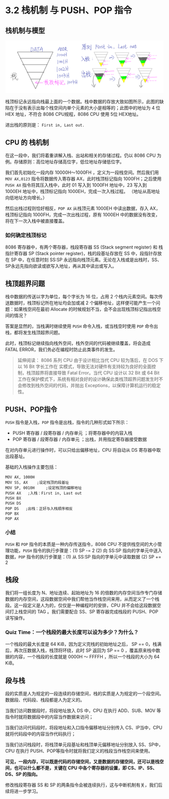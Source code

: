 # 3.2 栈机制 与 PUSH、POP 指令

## 栈机制与模型

![Stack in and out and its concept](../assets/asmcommands/stackinNout.jpg)

栈顶标记永远指向栈最上面的一个数据。栈中数据的存放大致如图所示，此图的缺陷在于没有表示出每个栈空间内单个元素的大小是相等的；此图中的地址为 4 位 HEX 地址，不符合 8086 CPU规程，8086 CPU 使用 5位 HEX地址。

进出栈的原则是： ``` First in, Last out. ```

## CPU 的 栈机制

在这一段中，我们将着重讲解入栈、出站和相关的存储过程。仍以 8086 CPU 为例。存储原则：高位地址存储高位字，低位地址存储低位字。

我们首先初始化一段内存 10000H～1000FH ，定义为一段栈空间。然后我们用 ```MOV AX,0123``` 指令将数据传入寄存器 AX，此时栈顶标记指向 1000FH；之后使用 ``` PUSH AX``` 指令将其压入栈中，此时 01 写入到 1000FH 地址中，23 写入到 1000EH 地址中，栈顶标记指向 1000EH，完成一次入栈过程。 （地址从高地址向低地址方向增长。）

然后出栈过程则恰好相反，```POP AX``` 从栈顶元素 1000EH 中读出数据，存入 AX，栈顶标记指向 1000FH，完成一次出栈过程，原有 1000EH 中的数据没有改变，将在下一次入栈中被直接覆盖。

### 如何确定栈顶标记

8086 寄存器中，有两个寄存器，栈段寄存器 SS (Stack segment register) 和 栈指针寄存器 SP (Stack pointer register)，栈的段基址存放在 SS 中，段指针存放在 SP 中，在任意时刻 SS:SP 永远指向栈顶元素。无论在入栈或是出栈时，SS、SP永远先指向欲读或欲写入地址，再从其中读出或写入。

## 栈顶超界问题

栈中数据的传送以字为单位，每个字长为 16 位，占用 2 个栈内元素空间。每次传送数据时，栈顶标记所在地址均会加或减 2 个偏移地址，这样便可能产生一个问题：如果栈空间在最初 Allocate 的时候规划不当，会不会出现栈顶标记指出栈空间的情况？

答案是显然的，当栈满时继续使用 ```PUSH``` 命令入栈，或当栈空时使用 ```POP``` 命令出栈，都将发生栈顶超界问题。

此时，栈顶标记继续指向栈外空间，栈外空间的代码被继续覆盖，将会造成 FATAL ERROR，我们务必在编程时防止此类事件的发生。

> 延伸阅读： 8086 系列 CPU 由于设计相比当代 CPU 较为落后，在 DOS 下以 16 Bit 字长工作在 实模式，导致无法对硬件有支持较为良好的全面控制，栈顶超界将直接导致 Fatal Error。当代 CPU 设计以 32 Bit 或 64 Bit 工作在保护模式下，系统有相对良好的设计确保此类栈顶超界问题发生时不会修改到栈外空间的代码，并抛出 Exceptions，以保障计算机运行的稳定性。

## PUSH、POP指令

```PUSH``` 指令是入栈，```POP``` 指令是出栈，指令的几种形式如下所示：

- PUSH 寄存器 / 段寄存器 / 内存单元 ；将寄存器中的内容入栈
- POP 寄存器 / 段寄存器 / 内存单元 ；出栈，并用指定寄存器接受数据

在对内存单元进行操作时，可以只给出偏移地址，CPU 将自动从 DS 寄存器中取出段基址。

基础的入栈操作主要包括：

``` asm6502
MOV AX, 1000H
MOV SS, AX    ;设定栈顶的段基址
MOV SP, 0010H     ;设定栈顶的偏移地址
PUSH AX   ;入栈：First in, Last out
PUSH BX
PUSH DS
POP DS   ;出栈：正好与入栈顺序相反
POP BX
POP AX
```

### 小结

```PUSH``` 和 ```POP``` 指令的本质是一种内存传送指令，8086 CPU 不提供栈空间的大小管理功能，```PUSH``` 指令的执行步骤是：(1) SP -= 2 (2) 向 SS:SP 指向的字单元中送入数据，```POP``` 指令的执行步骤是：(1) 从 SS:SP 指向的字单元中读取数据 (2) SP += 2

## 栈段

我们将一组长度为 N、地址连续、起始地址为 16 的倍数的内存空间当作专门存储数据的内存空间，这段数据空间中我们帮他当作栈空间来用，从而定义了一个栈段。这一段定义是人为的，仅仅是一种编程时的安排，CPU 并不会给这段数据空间打上栈空间的 TAG 。我们需要配合 SS、SP 寄存器完成栈段的 PUSH、POP 读写操作。

### Quiz Time：一个栈段的最大长度可以设为多少？为什么？

一个栈段的最大长度是 64 KiB，因为定义完栈的初始地址之后， SP == 0，栈满后，再次压数据入栈，栈顶将环绕，此时 SP 返回为 SP == 0 ，覆盖原来栈中数据的内容，一个栈段的长度就是 0000H ～ FFFFH ，所以一个栈段的大小为  64 KiB。

## 段与栈

段的实质是人为规定的一段连续的存储空间，栈的实质是人为规定的一个段空间。数据段、代码段、栈段都是人为定义的。

当我们访问数据段时，将段地址放入 DS 中，CPU 在执行 ADD、SUB、MOV 等指令时就将数据段中的内容当作数据来访问；

当我们访问代码段时，将段地址和入口指令偏移地址分别传入 CS、IP当中，CPU 就将代码段中的内容当作代码执行；

当我们访问栈段时，将栈顶单元段基址和栈顶单元偏移地址分别放入 SS、SP中，CPU 在执行 PUSH、POP等指令时就将我们定义的栈段当作栈空间来使用。

**可见，一段内存，可以既是代码的存储空间，又是数据的存储空间，还可以是栈空间，也可以什么都不是，关键在 CPU 中各个寄存器的设置，即 CS、IP、SS、DS、SP 的指向。**

修改栈段寄存器 SS 和 SP 的两条指令会被连续执行，这与中断机制有关，我们后续将进一步学习。

